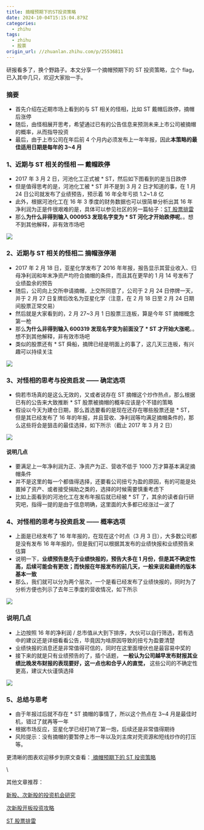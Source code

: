 ```yaml
---
title: 摘帽预期下的ST投资策略
date: 2024-10-04T15:15:04.879Z
categories:
  - zhihu
tags:
  - zhihu
  - 股票
origin_url: //zhuanlan.zhihu.com/p/25536811
---
```

研报看多了，换个野路子。本文分享一个摘帽预期下的 ST 投资策略，立个 flag，已入其中几只，欢迎大家抬一手。

### 摘要

* 首先介绍在近期市场上看到的与 ST 相关的怪相，比如 ST 戴帽后跌停，摘帽后涨停
* 随后，由怪相展开思考，希望通过已有的公告信息来预测未来上市公司被摘帽的概率，从而指导投资
* 最后，由于上市公司在年后前 4 个月内必须发布上一年年报，因此**本策略的最佳适用日期是每年的 3\~4 月**

### 1、近期与 ST 相关的怪相 — 戴帽跌停

* 2017 年 3 月 2 日，河池化工正式被 \* ST，然后如下图看到的是当日跌停
* 但是值得思考的是，河池化工被 \* ST 并不是到 3 月 2 日才知道的事，在 1 月 24 日公司就发布了业绩预告，预示着 16 年全年亏损 1.2\~1.8 亿
* 此外，根据河池化工在 16 年 3 季度的财务数据也可以很简单分析出其 16 年净利润为正是件很艰难的是，具体可以参见社区的另一篇帖子：[ST 股票排雷](https://link.zhihu.com/?target=https%3A//uqer.io/community/share/587c984e23a7d60051a375f2)
* 那么**为什么非得到输入 000953 发现名字变为 \* ST 河化才开始跌停呢**。。想不到其他解释，非有效市场吧

![](https://pic4.zhimg.com/v2-03aafb92089d3fde6097f8c47bfcae27_b.jpg)

### 2、近期与 ST 相关的怪相二 摘帽涨停潮

* 2017 年 2 月 18 日，亚星化学发布了 2016 年年报，报告显示其营业收入、归母净利润和年末净资产均符合摘帽的条件，而且其在更早的 1 月 14 号发布了业绩盈余的预告
* 随后，公司向上交所申请摘帽，上交所同意了，公司于 2 月 24 日停牌一天，并于 2 月 27 日复牌后改名为亚星化学（注意，在 2 月 18 日至 2 月 24 日期间股票正常交易）
* 然后就是大家看到的，2 月 27\~3 月 1 日股票三连板，算是今年 ST 摘帽概念第一枪
* 那么**为什么非得到输入 600319 发现名字变为前面没了 \* ST 才开始大涨呢**。。想不到其他解释，非有效市场吧
* 类似的股票还有 \* ST 舜船，摘牌已经是明面上的事了，这几天三连板，有兴趣可以持续关注

![](https://pic1.zhimg.com/v2-846d2aa449731e36d6b865ba67bbfa36_b.jpg)

### 3、对怪相的思考与投资启发 —— 确定选项

* 倘若市场真的是这么无效的，又或者说存在 ST 摘帽这个炒作热点，那么根据已有的公告来大致推断 \* ST 股票被摘帽的概率应该是个不错的策略
* 假设以今天为建仓日期，那么首选要看的是现在还存在哪些股票还是 \* ST，但是其已经发布了 16 年的年报，并且营收、净利润等均满足摘帽条件的，那么这些将会是狙击的最佳选择，如下所示（截止 2017 年 3 月 2 日）

![](https://pica.zhimg.com/v2-5e35427cdb9a981a14e80b4c1c0f3b80_b.png)

#### 说明几点

* 要满足上一年净利润为正、净资产为正、营收不低于 1000 万才算基本满足摘帽条件
* 并不是这里的每一个都值得选择，还要看公司扭亏为盈的原因，有的可能是处置掉了资产、或者接受捐助之类的，选择的时候需要慎重考虑下
* 比如上面看到的河池化工在发布年报后就已经被 \* ST 了，其余的读者自行研究吧，指得一提的是由于信息明确，这里面的大多都已经涨过一波了

### 4、对怪相的思考与投资启发 —— 概率选项

* 上面是已经发布了 16 年年报的，在现在这个时点（3 月 3 日），大多数公司都是没有发布 16 年年报的，但是我们可以根据其发布的业绩快报和业绩预告来估算
* 说明一下，**业绩预告是先于业绩快报的，预告大多在 1 月份，但是其不确定性高，后续可能会有更改；而快报在年报发布的前几天，一般来说和最终的版本基本一致**
* 那么，我们就可以分为两个层次，一个是看已经发布了业绩快报的，同时为了分析方便也列示了去年三季度的营收情况，如下所示

![](https://pic2.zhimg.com/v2-4362bed0bcfcd26d77c3d2304b46ea07_b.png)

### 说明几点

* 上边按照 16 年的净利润 / 总市值从大到下排序，大伙可以自行筛选，若有选中的建议还是详细看看公告，毕竟因为啥原因导致的扭亏为盈要清楚
* 业绩快报的消息还是非常值得可信的，同时在这里面埋伏也是最容易中奖的
* 接下来的就是只有业绩预告的了，插个话题， **一般认为公司越早发布财报其业绩比晚发布财报的表现要好，这一点也和合乎人的直觉，** 这些公司的不确定性更高，建议大伙谨慎选择

![](https://pic4.zhimg.com/v2-a6dc3c73a0ab7ceb3c6c77b13f0f8127_b.png)

### 5、总结与思考

* 由于年报过后就不存在 \* ST 摘帽的事情了，所以这个热点在 3\~4 月是最佳时机，错过了就再等一年
* 根据市场反应，亚星化学已经打响了第一炮，后续还是非常值得期待
* 风险提示：没有摘帽的要暂停上市一年以及刘主席对壳资源和短线炒作的打压等。

更清晰的图表欢迎移步到原文查看：[ 摘帽预期下的 ST 投资策略](https://link.zhihu.com/?target=https%3A//uqer.io/community/share/58b8ceede9aebf0057330380)

\


其他文章推荐：

[新股、次新股的投资机会研究](https://link.zhihu.com/?target=https%3A//uqer.io/community/share/587ec924c1e3cc00517fc889)

[次新股开板投资攻略](https://link.zhihu.com/?target=https%3A//uqer.io/community/share/58ad504cf1973300577aeb09)

[ST 股票排雷](https://link.zhihu.com/?target=https%3A//uqer.io/community/share/587c984e23a7d60051a375f2)
